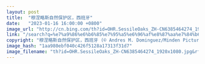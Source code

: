 ```yaml
---
layout: post
title:  "穆涅略斯自然保护区，西班牙"
date:   "2023-01-16 16:00:00 +0800"
image_url: "http://cn.bing.com/th?id=OHR.SessileOaks_ZH-CN6385464274_1920x1080.jpg&rf=LaDigue_1920x1080.jpg&pid=hp"
link: "/search?q=%e7%a9%86%e6%b6%85%e7%95%a5%e6%96%af%e8%87%aa%e7%84%b6%e4%bf%9d%e6%8a%a4%e5%8c%ba&form=hpcapt&mkt=zh-cn"
copyright: "穆涅略斯自然保护区，西班牙 (© Andres M. Dominguez/Minden Pictures)"
image_hash: "1aa980ebf040c426f5128a17313f31d7"
image_filename: "th?id=OHR.SessileOaks_ZH-CN6385464274_1920x1080.jpg&rf=LaDigue_1920x1080.jpg&pid=hp"
---
```

